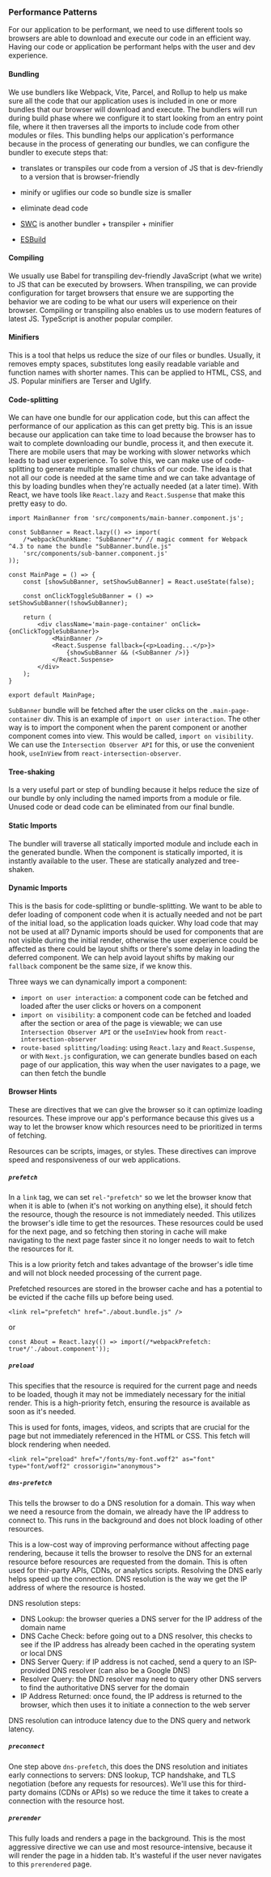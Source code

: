 ### Performance Patterns

For our application to be performant, we need to use different tools so browsers are able
to download and execute our code in an efficient way.  Having our code or application be
performant helps with the user and dev experience.


#### Bundling
We use bundlers like Webpack, Vite, Parcel, and Rollup to help us make sure all the code
that our application uses is included in one or more bundles that our browser will 
download and execute.  The bundlers will run during build phase where we configure
it to start looking from an entry point file, where it then traverses all the 
imports to include code from other modules or files.  This bundling helps our
application's performance because in the process of generating our bundles,
we can configure the bundler to execute steps that:
- translates or transpiles our code from a version of JS that is dev-friendly to a version
that is browser-friendly
- minify or uglifies our code so bundle size is smaller
- eliminate dead code

- [SWC](https://swc.rs/) is another bundler + transpiler + minifier
- [ESBuild](https://esbuild.github.io/)

#### Compiling
We usually use Babel for transpiling dev-friendly JavaScript (what we write) to JS that can
be executed by browsers.  When transpiling, we can provide configuration for target 
browsers that ensure we are supporting the behavior we are coding to be what our
users will experience on their browser.  Compiling or transpiling also enables
us to use modern features of latest JS.  TypeScript is another popular compiler.

#### Minifiers
This is a tool that helps us reduce the size of our files or bundles.  Usually, it removes
empty spaces, substitutes long easily readable variable and function names with shorter
names.  This can be applied to HTML, CSS, and JS.  Popular minifiers are Terser and 
Uglify.

#### Code-splitting
We can have one bundle for our application code, but this can affect the performance of
our application as this can get pretty big.  This is an issue because our application
can take time to load because the browser has to wait to complete downloading our 
bundle, process it, and then execute it.  There are mobile users that may be 
working with slower networks which leads to bad user experience.  To solve
this, we can make use of code-splitting to generate multiple smaller chunks
of our code.  The idea is that not all our code is needed at the same time
and we can take advantage of this by loading bundles when they're actually
needed (at a later time).  With React, we have tools like `React.lazy` and
`React.Suspense` that make this pretty easy to do.  

```
import MainBanner from 'src/components/main-banner.component.js';

const SubBanner = React.lazy(() => import(
    /*webpackChunkName: "SubBanner"*/ // magic comment for Webpack ^4.3 to name the bundle "SubBanner.bundle.js" 
    'src/components/sub-banner.component.js'
));

const MainPage = () => {
    const [showSubBanner, setShowSubBanner] = React.useState(false);
    
    const onClickToggleSubBanner = () => setShowSubBanner(!showSubBanner);

    return (
        <div className='main-page-container' onClick={onClickToggleSubBanner}>
            <MainBanner />
            <React.Suspense fallback={<p>Loading...</p>}>
                {showSubBanner && (<SubBanner />)}
            </React.Suspense>
        </div>
    );
}

export default MainPage;
```

`SubBanner` bundle will be fetched after the user clicks on the `.main-page-container` div.  This is an example of
`import on user interaction`.  The other way is to import the component when the parent component or another
component comes into view.  This would be called, `import on visibility`.  We can use the `Intersection Observer API` for this, or use the convenient hook, `useInView` from `react-intersection-observer`.

#### Tree-shaking
Is a very useful part or step of bundling because it helps reduce the size of our bundle by only including the named
imports from a module or file.  Unused code or dead code can be eliminated from our final bundle.

#### Static Imports
The bundler will traverse all statically imported module and include each in the generated bundle. When the component is
statically imported, it is instantly available to the user.  These are statically analyzed and tree-shaken.

#### Dynamic Imports
This is the basis for code-splitting or bundle-splitting.  We want to be able to defer loading of component code when it
is actually needed and not be part of the initial load, so the application loads quicker.  Why load code that may not be
used at all?  Dynamic imports should be used for components that are not visible during the initial render, otherwise
the user experience could be affected as there could be layout shifts or there's some delay in loading the deferred
component.  We can help avoid layout shifts by making our `fallback` component be the same size, if we know this.

Three ways we can dynamically import a component:
- `import on user interaction`: a component code can be fetched and loaded after the user clicks or hovers on a component
- `import on visibility`: a component code can be fetched and loaded after the section or area of the page is viewable;
we can use `Intersection Observer API` or the `useInView` hook from `react-intersection-observer`
- `route-based splitting/loading`: using `React.lazy` and `React.Suspense`, or with `Next.js` configuration, we can 
generate bundles based on each page of our application, this way when the user navigates to a page, we can then 
fetch the bundle

#### Browser Hints

These are directives that we can give the browser so it can optimize loading resources.
These improve our app's performance because this gives us a way to let the browser
know which resources need to be prioritized in terms of fetching.

Resources can be scripts, images, or styles.  These directives can improve speed and responsiveness of our web applications.

##### `prefetch`
In a `link` tag, we can set `rel-"prefetch"` so we let the browser know that when it is able to (when it's not working on anything else), it should fetch the resource, though the resource is not immediately needed. This utilizes the browser's idle time to get the resources.  These resources could be used for the next page, and so fetching 
then storing in cache will make navigating to the next page faster since it no
longer needs to wait to fetch the resources for it.

This is a low priority fetch and takes advantage of the browser's idle time and will
not block needed processing of the current page.

Prefetched resources are stored in the browser cache and has a potential to be evicted
if the cache fills up before being used.

```
<link rel="prefetch" href="./about.bundle.js" />
```

or 

```
const About = React.lazy(() => import(/*webpackPrefetch: true*/'./about.component'));
```

##### `preload`
This specifies that the resource is required for the current page and needs to be loaded, though it may not be immediately necessary for the initial render.  This
is a high-priority fetch, ensuring the resource is available as soon as it's needed.

This is used for fonts, images, videos, and scripts that are crucial for the page
but not immediately referenced in the HTML or CSS.  This fetch will block rendering
when needed.

```
<link rel="preload" href="/fonts/my-font.woff2" as="font" type="font/woff2" crossorigin="anonymous">

```

##### `dns-prefetch`
This tells the browser to do a DNS resolution for a domain.  This way when we need
a resource from the domain, we already have the IP address to connect to.  This
runs in the background and does not block loading of other resources.

This is a low-cost way of improving performance without affecting page rendering,
because it tells the browser to resolve the DNS for an external resource before
resources are requested from the domain.  This is often used for thir-party APIs,
CDNs, or analytics scripts.  Resolving the DNS early helps speed up the connection.
DNS resolution is the way we get the IP address of where the resource is hosted.

DNS resolution steps:
- DNS Lookup: the browser queries a DNS server for the IP address of the domain name
- DNS Cache Check: before going out to a DNS resolver, this checks to see if the IP address has already been cached in the operating system or local DNS
- DNS Server Query: if IP address is not cached, send a query to an ISP-provided DNS
resolver (can also be a Google DNS)
- Resolver Query: the DND resolver may need to query other DNS servers to find the 
authoritative DNS server for the domain
- IP Address Returned: once found, the IP address is returned to the browser, which then
uses it to initiate a connection to the web server

DNS resolution can introduce latency due to the DNS query and network latency.


##### `preconnect`

One step above `dns-prefetch`, this does the DNS resolution and initiates early connections to servers: DNS lookup, TCP handshake, and TLS negotiation (before any requests for resources).  We'll use this for third-party domains (CDNs or APIs) so we reduce the time it takes to create a connection with the resource host.

##### `prerender`

This fully loads and renders a page in the background.  This is the most aggressive directive we can use and most resource-intensive, because it will render the page in a hidden tab.  It's wasteful if the user never navigates to this `prerendered` page.
